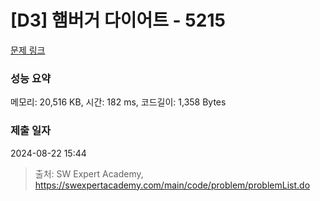 # [D3] 햄버거 다이어트 - 5215 

[문제 링크](https://swexpertacademy.com/main/code/problem/problemDetail.do?contestProbId=AWT-lPB6dHUDFAVT) 

### 성능 요약

메모리: 20,516 KB, 시간: 182 ms, 코드길이: 1,358 Bytes

### 제출 일자

2024-08-22 15:44



> 출처: SW Expert Academy, https://swexpertacademy.com/main/code/problem/problemList.do